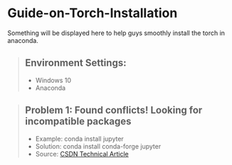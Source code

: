 # Guide-on-Torch-Installation
Something will be displayed here to help guys smoothly install the torch in anaconda.

> ## Environment Settings:
> * Windows 10
> * Anaconda

> ## Problem 1: Found conflicts! Looking for incompatible packages
> * Example: conda install jupyter
> * Solution: conda install conda-forge jupyter
> * Source: [CSDN Technical Article](https://blog.csdn.net/weixin_44627799/article/details/112597182)
